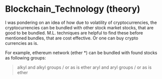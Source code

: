 # Blockchain_Technology (theory)

I was pondering on an idea of how due to volatility of cryptocurrencies, the cryptocurrencies can be bundled with other stock market stocks, that are good to be bundled.
M.L. techniques are helpful to find these before mentioned bundles, that are cost effective. Or one can buy crypto currencies as is.

For example, ethereum network (ether *) can be bundled with found stocks as following groups: 
> alkyl and alkyl groups / or as is ether
> aryl and aryl groups / or as is ether
